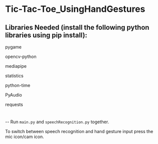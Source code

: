 # Tic-Tac-Toe_UsingHandGestures

Libraries Needed (install the following python libraries using pip install):
---
pygame

opencv-python

mediapipe

statistics

python-time

PyAudio

requests

#
--
Run `main.py` and `speechRecognition.py` together.

To switch between speech recognition and hand gesture input press the mic icon/cam icon.
